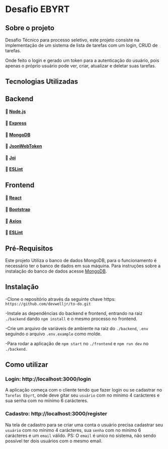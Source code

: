 # Desafio EBYRT

## Sobre o projeto

Desafio Técnico para processo seletivo, este projeto consiste na implementação de um sistema de lista de tarefas com um login, CRUD de
tarefas.

Onde feito o login e gerado um token para a autenticação do usuário, pois apenas o próprio usuário pode ver, criar, atualizar e deletar suas tarefas.

## Tecnologias Utilizadas


## Backend

#### :link: [Node.js](https://nodejs.org/en/)
#### :link: [Express](https://expressjs.com/pt-br/)
#### :link: [MongoDB](https://docs.mongodb.com/)
#### :link: [JsonWebToken](https://jwt.io/introduction)
#### :link: [Joi](https://joi.dev/api/?v=17.5.0)
#### :link: [ESLint](https://eslint.org/)


## Frontend
#### :link: [React](https://pt-br.reactjs.org/docs/getting-started.html)
#### :link: [Bootstrap](https://getbootstrap.com/docs/5.0/getting-started/introduction/)
#### :link: [Axios](https://github.com/axios/axios)
#### :link: [ESLint](https://eslint.org/)


## Pré-Requisitos

Este projeto Utiliza o banco de dados MongoDB, para o funcionamento é necessário ter o banco de dados em sua máquina. Para instruções sobre a instalação do banco de dados acesse [MongoDB](https://docs.mongodb.com/manual/installation/).

## Instalação

-Clone o repositório através da seguinte chave https: `https://github.com/devwelljr/to-do.git`

-Instale as dependências do backend e frontend, entrando na raiz `./backend` dando `npm install` e o mesmo processo no frontend.

-Crie um arquivo de variáveis de ambiente na raiz do `./backend`, `.env` seguindo o arquivo `.env.example` como molde.

-Para rodar a aplicação de `npm start` no `./frontend` e `npm run dev` no `./backend`.

## Como utilizar

### Login: http://localhost:3000/login

A aplicação começa com o cliente tendo que fazer login ou se cadastrar no `Tarefas Ebyrt`, onde deve gitar seu `usuário` com no mínimo 4 carácteres e sua senha com no mínimo 6 carácteres.

### Cadastro: http://localhost:3000/register

Na tela de cadastro para se criar uma conta o usuário precisa cadastrar seu `usuário` com no mínimo 4 carácteres, sua `senha` com no mínimo 6 carácteres e um `email` válido.
PS: O `email` é unico no sistema, não sendo possível ter dois usuários com o mesmo email.


